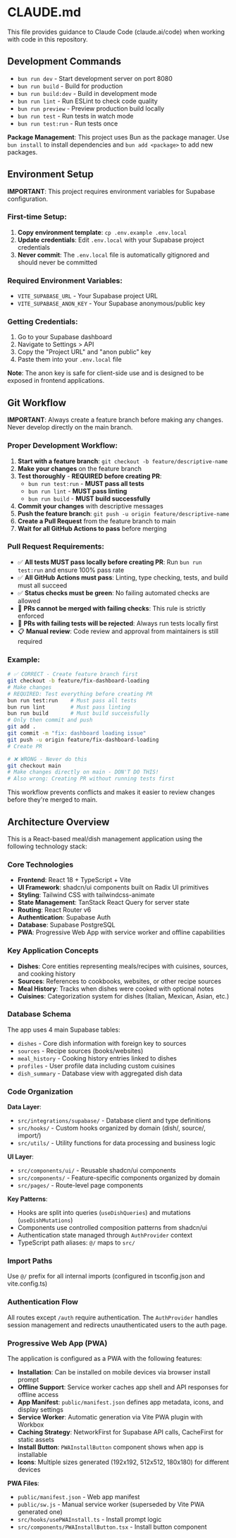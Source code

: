 # CLAUDE.md

This file provides guidance to Claude Code (claude.ai/code) when working with code in this repository.

## Development Commands

- `bun run dev` - Start development server on port 8080
- `bun run build` - Build for production
- `bun run build:dev` - Build in development mode
- `bun run lint` - Run ESLint to check code quality
- `bun run preview` - Preview production build locally
- `bun run test` - Run tests in watch mode
- `bun run test:run` - Run tests once

**Package Management**: This project uses Bun as the package manager. Use `bun install` to install dependencies and `bun add <package>` to add new packages.

## Environment Setup

**IMPORTANT**: This project requires environment variables for Supabase configuration.

### First-time Setup:
1. **Copy environment template**: `cp .env.example .env.local`
2. **Update credentials**: Edit `.env.local` with your Supabase project credentials
3. **Never commit**: The `.env.local` file is automatically gitignored and should never be committed

### Required Environment Variables:
- `VITE_SUPABASE_URL` - Your Supabase project URL
- `VITE_SUPABASE_ANON_KEY` - Your Supabase anonymous/public key

### Getting Credentials:
1. Go to your Supabase dashboard
2. Navigate to Settings > API
3. Copy the "Project URL" and "anon public" key
4. Paste them into your `.env.local` file

**Note**: The anon key is safe for client-side use and is designed to be exposed in frontend applications.

## Git Workflow

**IMPORTANT**: Always create a feature branch before making any changes. Never develop directly on the main branch.

### Proper Development Workflow:
1. **Start with a feature branch**: `git checkout -b feature/descriptive-name`
2. **Make your changes** on the feature branch
3. **Test thoroughly** - **REQUIRED before creating PR**:
   - `bun run test:run` - **MUST pass all tests**
   - `bun run lint` - **MUST pass linting**
   - `bun run build` - **MUST build successfully**
4. **Commit your changes** with descriptive messages
5. **Push the feature branch**: `git push -u origin feature/descriptive-name`
6. **Create a Pull Request** from the feature branch to main
7. **Wait for all GitHub Actions to pass** before merging

### Pull Request Requirements:
- ✅ **All tests MUST pass locally before creating PR**: Run `bun run test:run` and ensure 100% pass rate
- ✅ **All GitHub Actions must pass**: Linting, type checking, tests, and build must all succeed
- ✅ **Status checks must be green**: No failing automated checks are allowed
- 🚫 **PRs cannot be merged with failing checks**: This rule is strictly enforced
- 🚫 **PRs with failing tests will be rejected**: Always run tests locally first
- 📋 **Manual review**: Code review and approval from maintainers is still required

### Example:
```bash
# ✅ CORRECT - Create feature branch first
git checkout -b feature/fix-dashboard-loading
# Make changes
# REQUIRED: Test everything before creating PR
bun run test:run    # Must pass all tests
bun run lint        # Must pass linting  
bun run build       # Must build successfully
# Only then commit and push
git add .
git commit -m "fix: dashboard loading issue"
git push -u origin feature/fix-dashboard-loading
# Create PR

# ❌ WRONG - Never do this
git checkout main
# Make changes directly on main - DON'T DO THIS!
# Also wrong: Creating PR without running tests first
```

This workflow prevents conflicts and makes it easier to review changes before they're merged to main.

## Architecture Overview

This is a React-based meal/dish management application using the following technology stack:

### Core Technologies
- **Frontend**: React 18 + TypeScript + Vite
- **UI Framework**: shadcn/ui components built on Radix UI primitives
- **Styling**: Tailwind CSS with tailwindcss-animate
- **State Management**: TanStack React Query for server state
- **Routing**: React Router v6
- **Authentication**: Supabase Auth
- **Database**: Supabase PostgreSQL
- **PWA**: Progressive Web App with service worker and offline capabilities

### Key Application Concepts
- **Dishes**: Core entities representing meals/recipes with cuisines, sources, and cooking history
- **Sources**: References to cookbooks, websites, or other recipe sources
- **Meal History**: Tracks when dishes were cooked with optional notes
- **Cuisines**: Categorization system for dishes (Italian, Mexican, Asian, etc.)

### Database Schema
The app uses 4 main Supabase tables:
- `dishes` - Core dish information with foreign key to sources
- `sources` - Recipe sources (books/websites) 
- `meal_history` - Cooking history entries linked to dishes
- `profiles` - User profile data including custom cuisines
- `dish_summary` - Database view with aggregated dish data

### Code Organization

**Data Layer**:
- `src/integrations/supabase/` - Database client and type definitions
- `src/hooks/` - Custom hooks organized by domain (dish/, source/, import/)
- `src/utils/` - Utility functions for data processing and business logic

**UI Layer**:
- `src/components/ui/` - Reusable shadcn/ui components
- `src/components/` - Feature-specific components organized by domain
- `src/pages/` - Route-level page components

**Key Patterns**:
- Hooks are split into queries (`useDishQueries`) and mutations (`useDishMutations`)
- Components use controlled composition patterns from shadcn/ui
- Authentication state managed through `AuthProvider` context
- TypeScript path aliases: `@/` maps to `src/`

### Import Paths
Use `@/` prefix for all internal imports (configured in tsconfig.json and vite.config.ts)

### Authentication Flow
All routes except `/auth` require authentication. The `AuthProvider` handles session management and redirects unauthenticated users to the auth page.

### Progressive Web App (PWA)
The application is configured as a PWA with the following features:
- **Installation**: Can be installed on mobile devices via browser install prompt
- **Offline Support**: Service worker caches app shell and API responses for offline access
- **App Manifest**: `public/manifest.json` defines app metadata, icons, and display settings
- **Service Worker**: Automatic generation via Vite PWA plugin with Workbox
- **Caching Strategy**: NetworkFirst for Supabase API calls, CacheFirst for static assets
- **Install Button**: `PWAInstallButton` component shows when app is installable
- **Icons**: Multiple sizes generated (192x192, 512x512, 180x180) for different devices

**PWA Files**:
- `public/manifest.json` - Web app manifest
- `public/sw.js` - Manual service worker (superseded by Vite PWA generated one)
- `src/hooks/usePWAInstall.ts` - Install prompt logic
- `src/components/PWAInstallButton.tsx` - Install button component